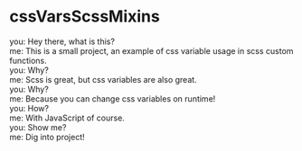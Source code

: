# cssVarsScssMixins
you: Hey there, what is this? <br/>
me: This is a small project, an example of css variable usage in scss custom functions.<br/>
you: Why?<br/>
me: Scss is great, but css variables are also great.<br/>
you: Why?<br/>
me: Because you can change css variables on runtime!<br/>
you: How?<br/>
me: With JavaScript of course.<br/>
you: Show me?<br/>
me: Dig into project!<br/>
